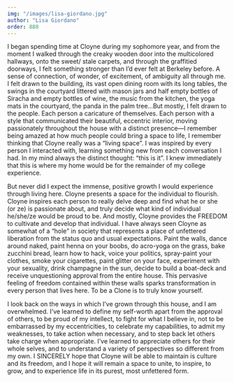 ```yaml
---
img: "/images/lisa-giordano.jpg"
author: "Lisa Giordano"
order: 880
---
```

I began spending time at Cloyne during my sophomore year, and from the moment I walked through the creaky wooden door into the multicolored hallways, onto the sweet/ stale carpets, and through the graffitied doorways, I felt something stronger than I’d ever felt at Berkeley before. A sense of connection, of wonder, of excitement, of ambiguity all through me. I felt drawn to the building, its vast open dining room with its long tables, the swings in the courtyard littered with mason jars and half empty bottles of Siracha and empty bottles of wine, the music from the kitchen, the yoga mats in the courtyard, the panda in the palm tree…But mostly, I felt drawn to the people. Each person a caricature of themselves. Each person with a style that communicated their beautiful, eccentric interior, moving passionately throughout the house with a distinct presence—I remember being amazed at how much people could bring a space to life, I remember thinking that Cloyne really was a “living space”. I was inspired by every person I interacted with, learning something new from each conversation I had. In my mind always the distinct thought: “this is it”. I knew immediately that this is where my home would be for the remainder of my college experience.

But never did I expect the immense, positive growth I would experience through living here. Cloyne presents a space for the individual to flourish. Cloyne inspires each person to really delve deep and find what he or she (or ze) is passionate about, and truly decide what kind of individual he/she/ze would be proud to be. And mostly, Cloyne provides the FREEDOM to cultivate and develop that individual. I have always seen Cloyne as somewhat of a “hole” in society that represents a place of unfettered liberation from the status quo and usual expectations. Paint the walls, dance around naked, paint henna on your boobs, do acro-yoga on the grass, bake zucchini bread, learn how to hack, voice your politics, spray-paint your clothes, smoke your cigarettes, paint glitter on your face, experiment with your sexuality, drink champagne in the sun, decide to build a boat-deck and receive unquestioning approval from the entire house.  This pervasive feeling of freedom contained within these walls sparks transformation in every person that lives here. To be a Clone is to truly know yourself.

I look back on the ways in which I’ve grown through this house, and I am overwhelmed. I’ve learned to define my self-worth apart from the approval of others, to be proud of my intellect, to fight for what I believe in, not to be embarrassed by my eccentricities, to celebrate my capabilities, to admit my weaknesses, to take action when necessary, and to step back let others take charge when appropriate. I’ve learned to appreciate others for their whole selves, and to understand a variety of perspectives so different from my own. I SINCERELY hope that Cloyne will be able to maintain is culture and its freedom, and I hope it will remain a space to unite, to inspire, to grow, and to experience life in its purest, most unfettered form. 